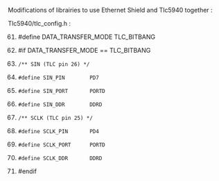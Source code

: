 
Modifications of librairies to use Ethernet Shield and Tlc5940 together :

Tlc5940/tlc_config.h : 

61.	#define DATA_TRANSFER_MODE    TLC_BITBANG


71.	#if DATA_TRANSFER_MODE == TLC_BITBANG
72.		/** SIN (TLC pin 26) */
73.		#define SIN_PIN        PD7
74.		#define SIN_PORT       PORTD
75.		#define SIN_DDR        DDRD
76.		/** SCLK (TLC pin 25) */
77.		#define SCLK_PIN       PD4
78.		#define SCLK_PORT      PORTD
79.		#define SCLK_DDR       DDRD
80.	#endif